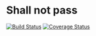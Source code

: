 # Shall not pass

[![Build Status](https://travis-ci.org/HuehueJS/shall-not-pass.svg?branch=master)](https://travis-ci.org/HuehueJS/shall-not-pass)
[![Coverage Status](https://coveralls.io/repos/github/HuehueJS/shall-not-pass/badge.svg?branch=master)](https://coveralls.io/github/HuehueJS/shall-not-pass?branch=master)